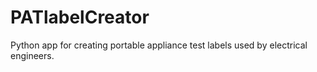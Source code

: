 # PATlabelCreator
Python app for creating portable appliance test labels used by electrical engineers.
